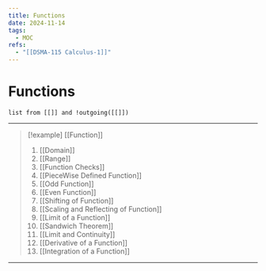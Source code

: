 ```yaml
---
title: Functions
date: 2024-11-14
tags:
  - MOC
refs:
  - "[[DSMA-115 Calculus-1]]"
---
```

# Functions

```dataview
list from [[]] and !outgoing([[]])
```
---

> [!example] [[Function]]
> 1. [[Domain]]
> 1. [[Range]]
> 2. [[Function Checks]]
> 3. [[PieceWise Defined Function]]
> 4. [[Odd Function]]
> 5. [[Even Function]]
> 6. [[Shifting of Function]]
> 7. [[Scaling and Reflecting of Function]]
> 8. [[Limit of a Function]]
> 9. [[Sandwich Theorem]]
> 10. [[Limit and Continuity]]
> 11. [[Derivative of a Function]]
> 12. [[Integration of a Function]]

---